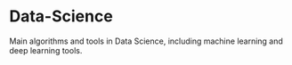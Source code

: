 # Data-Science
Main algorithms and tools in Data Science, including machine learning and deep learning tools.
